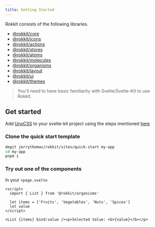```yaml
---
title: Getting Started
---
```


Rokkit consists of the following libraries.

- [@rokkit/core](https://www.npmjs.com/package/@rokkit/core)
- [@rokkit/icons](https://www.npmjs.com/package/@rokkit/icons)
- [@rokkit/actions](https://www.npmjs.com/package/@rokkit/actions)
- [@rokkit/stores](https://www.npmjs.com/package/@rokkit/stores)
- [@rokkit/atoms](https://www.npmjs.com/package/@rokkit/atoms)
- [@rokkit/molecules](https://www.npmjs.com/package/@rokkit/molecules)
- [@rokkit/organisms](https://www.npmjs.com/package/@rokkit/organisms)
- [@rokkit/layout](https://www.npmjs.com/package/@rokkit/layout)
- [@rokkit/ui](https://www.npmjs.com/package/@rokkit/ui)
- [@rokkit/themes](https://www.npmjs.com/package/@rokkit/themes)

> You'll need to have basic familiarity with Svelte/Svelte-Kit to use Rokkit.

## Get started

Add [UnoCSS](https://github.com/unocss/unocss) to your svelte-kit project using the steps mentioned [here](https://unocss.dev/integrations/vite#sveltekit)

### Clone the quick start template

```bash
degit jerrythomas/rokkit/sites/quick-start my-app
cd my-app
pnpm i
```

### Try out one of the components

In your `+page.svelte`

```svelte
<script>
  import { List } from '@rokkit/organisms'

  let items = ['Fruits', 'Vegetables', 'Nuts', 'Spices']
  let value
</script>

<List {items} bind:value /><p>Selected Value: <b>{value}</b></p>
```
